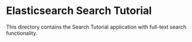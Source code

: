 # Elasticsearch Search Tutorial

This directory contains the Search Tutorial application with full-text search functionality.
